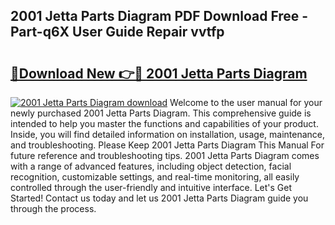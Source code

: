 ## 2001 Jetta Parts Diagram PDF Download Free - Part-q6X User Guide Repair vvtfp

# <h2><a href="http://dfncec.blite.top/?on=2001+Jetta+Parts+Diagram">🔗Download New 👉🔴 2001 Jetta Parts Diagram</a></h2>

[![2001 Jetta Parts Diagram download](https://i.imgur.com/lujVjoI.png)](http://dfncec.blite.top/?on=2001+Jetta+Parts+Diagram)
Welcome to the user manual for your newly purchased 2001 Jetta Parts Diagram. This comprehensive guide is intended to help you master the functions and capabilities of your product. Inside, you will find detailed information on installation, usage, maintenance, and troubleshooting. Please Keep 2001 Jetta Parts Diagram This Manual For future reference and troubleshooting tips. 2001 Jetta Parts Diagram comes with a range of advanced features, including object detection, facial recognition, customizable settings, and real-time monitoring, all easily controlled through the user-friendly and intuitive interface. Let's Get Started! Contact us today and let us 2001 Jetta Parts Diagram guide you through the process.
